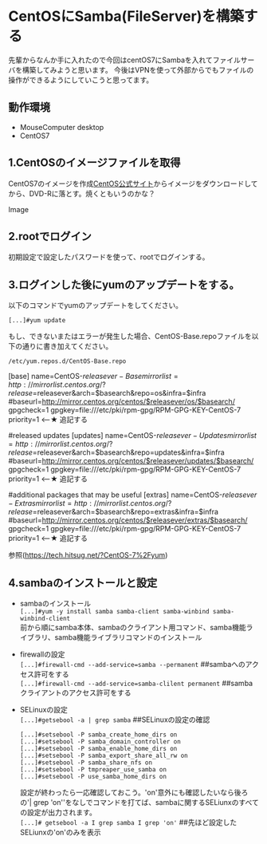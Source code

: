 # CentOSにSamba(FileServer)を構築する

先輩からなんか手に入れたので今回はcentOS7にSambaを入れてファイルサーバを構築してみようと思います。
今後はVPNを使って外部からでもファイルの操作ができるようにしていこうと思ってます。

## 動作環境
- MouseComputer desktop  
- CentOS7


## 1.CentOSのイメージファイルを取得  
CentOS7のイメージを作成[CentOS公式サイト](https://www.centos.org/download/)からイメージをダウンロードしてから、DVD-Rに落とす。焼くともいうのかな？

Image

## 2.rootでログイン
初期設定で設定したパスワードを使って、rootでログインする。

## 3.ログインした後にyumのアップデートをする。　　
以下のコマンドでyumのアップデートをしてください。

`[...]#yum update`

もし、できないまたはエラーが発生した場合、CentOS-Base.repoファイルを以下の通りに書き加えてください。

`/etc/yum.repos.d/CentOS-Base.repo`

[base]
name=CentOS-$releasever - Base
mirrorlist=http://mirrorlist.centos.org/?release=$releasever&arch=$basearch&repo=os&infra=$infra
#baseurl=http://mirror.centos.org/centos/$releasever/os/$basearch/
gpgcheck=1
gpgkey=file:///etc/pki/rpm-gpg/RPM-GPG-KEY-CentOS-7
priority=1 <--★ 追記する

#released updates
[updates]
name=CentOS-$releasever - Updates
mirrorlist=http://mirrorlist.centos.org/?release=$releasever&arch=$basearch&repo=updates&infra=$infra
#baseurl=http://mirror.centos.org/centos/$releasever/updates/$basearch/
gpgcheck=1
gpgkey=file:///etc/pki/rpm-gpg/RPM-GPG-KEY-CentOS-7
priority=1 <--★ 追記する

#additional packages that may be useful
[extras]
name=CentOS-$releasever - Extras
mirrorlist=http://mirrorlist.centos.org/?release=$releasever&arch=$basearch&repo=extras&infra=$infra
#baseurl=http://mirror.centos.org/centos/$releasever/extras/$basearch/
gpgcheck=1
gpgkey=file:///etc/pki/rpm-gpg/RPM-GPG-KEY-CentOS-7
priority=1 <--★ 追記する

参照(https://tech.hitsug.net/?CentOS-7%2Fyum)


## 4.sambaのインストールと設定
- sambaのインストール  
     `[...]#yum -y install samba samba-client samba-winbind samba-winbind-client`  
     前から順にsamba本体、sambaのクライアント用コマンド、samba機能ライブラリ、samba機能ライブラリコマンドのインストール

- firewallの設定  
     `[...]#firewall-cmd --add-service=samba --permanent`   ##sambaへのアクセス許可をする  
     `[...]#firewall-cmd --add-service=samba-clilent permanent`   ##sambaクライアントのアクセス許可をする  

- SELinuxの設定  
     `[...]#getsebool -a | grep samba`  ##SELinuxの設定の確認  
      
     `[...]#setsebool -P samba_create_home_dirs on`  
     `[...]#setsebool -P samba_domain_controller on`  
     `[...]#setsebool -P samba_enable_home_dirs on`  
     `[...]#setsebool -P samba_export_share_all_rw on`  
     `[...]#setsebool -P samba_share_nfs on`  
     `[...]#setsebool -P tmpreaper_use_samba on`  
     `[...]#setsebool -P use_samba_home_dirs on`  
      
     設定が終わったら一応確認しておこう。'on'意外にも確認したいなら後ろの'| grep 'on''をなしでコマンドを打てば、sambaに関するSELiunxのすべての設定が出力されます。  
     `[...]# getsebool -a I grep samba I grep 'on'`  ##先ほど設定したSELiunxの'on'のみを表示



